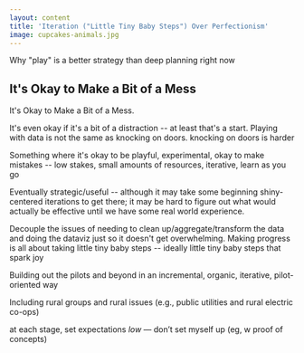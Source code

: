 ```yaml
---
layout: content
title: 'Iteration ("Little Tiny Baby Steps") Over Perfectionism'
image: cupcakes-animals.jpg
---
```



Why "play" is a better strategy than deep planning right now

## It's Okay to Make a Bit of a Mess

It's Okay to Make a Bit of a Mess.

It's even okay if it's a bit of a distraction -- at least that's a start. Playing with data is not the same as knocking on doors. knocking on doors is harder

Something where it's okay to be playful, experimental, okay to make mistakes -- low stakes, small amounts of resources, iterative, learn as you go

Eventually strategic/useful -- although it may take some beginning shiny-centered iterations to get there; it may be hard to figure out what would actually be effective until we have some real world experience.


Decouple the issues of needing to clean up/aggregate/transform the data
and doing the dataviz
just so it doesn't get overwhelming. Making progress is all about taking little tiny baby steps -- ideally little tiny baby steps that spark joy

Building out the pilots and beyond in an incremental, organic, iterative, pilot-oriented way

Including rural groups and rural issues (e.g., public utilities and rural electric co-ops)

at each stage, set expectations _low_ — don’t set myself up (eg, w proof of concepts)
